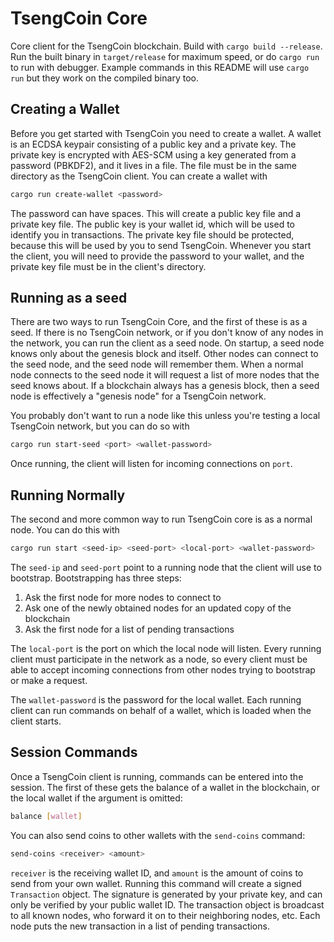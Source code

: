 # TsengCoin Core

Core client for the TsengCoin blockchain. Build with `cargo build --release`. Run the built binary in `target/release` for maximum speed, or do `cargo run` to run with debugger. Example commands in this README will use `cargo run` but they work on the compiled binary too.

## Creating a Wallet

Before you get started with TsengCoin you need to create a wallet. A wallet is an ECDSA keypair consisting of a public key and a private key. The private key is encrypted with AES-SCM using a key generated from a password (PBKDF2), and it lives in a file. The file must be in the same directory as the TsengCoin client. You can create a wallet with

```sh
cargo run create-wallet <password>
```

The password can have spaces. This will create a public key file and a private key file. The public key is your wallet id, which will be used to identify you in transactions. The private key file should be protected, because this will be used by you to send TsengCoin. Whenever you start the client, you will need to provide the password to your wallet, and the private key file must be in the client's directory.

## Running as a seed

There are two ways to run TsengCoin Core, and the first of these is as a seed. If there is no TsengCoin network, or if you don't know of any nodes in the network, you can run the client as a seed node. On startup, a seed node knows only about the genesis block and itself. Other nodes can connect to the seed node, and the seed node will remember them. When a normal node connects to the seed node it will request a list of more nodes that the seed knows about. If a blockchain always has a genesis block, then a seed node is effectively a "genesis node" for a TsengCoin network.

You probably don't want to run a node like this unless you're testing a local TsengCoin network, but you can do so with

```sh
cargo run start-seed <port> <wallet-password>
```

Once running, the client will listen for incoming connections on `port`.

## Running Normally

The second and more common way to run TsengCoin core is as a normal node. You can do this with

```sh
cargo run start <seed-ip> <seed-port> <local-port> <wallet-password>
```

The `seed-ip` and `seed-port` point to a running node that the client will use to bootstrap. Bootstrapping has three steps:

1. Ask the first node for more nodes to connect to
2. Ask one of the newly obtained nodes for an updated copy of the blockchain
3. Ask the first node for a list of pending transactions

The `local-port` is the port on which the local node will listen. Every running client must participate in the network as a node, so every client must be able to accept incoming connections from other nodes trying to bootstrap or make a request.

The `wallet-password` is the password for the local wallet. Each running client can run commands on behalf of a wallet, which is loaded when the client starts.

## Session Commands

Once a TsengCoin client is running, commands can be entered into the session. The first of these gets the balance of a wallet in the blockchain, or the local wallet if the argument is omitted:

```sh
balance [wallet]
```

You can also send coins to other wallets with the `send-coins` command:

```sh
send-coins <receiver> <amount>
```

`receiver` is the receiving wallet ID, and `amount` is the amount of coins to send from your own wallet. Running this command will create a signed `Transaction` object. The signature is generated by your private key, and can only be verified by your public wallet ID. The transaction object is broadcast to all known nodes, who forward it on to their neighboring nodes, etc. Each node puts the new transaction in a list of pending transactions.

